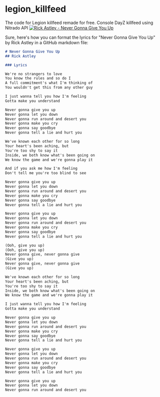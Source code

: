 # legion_killfeed
The code for Legion killfeed remade for free. Console DayZ killfeed using Nitrado API
[![Rick Astley - Never Gonna Give You Up](https://img.youtube.com/vi/xvFZjo5PgG0/0.jpg)](https://www.youtube.com/watch?v=xvFZjo5PgG0)

Sure, here's how you can format the lyrics for "Never Gonna Give You Up" by Rick Astley in a GitHub markdown file:

```markdown
# Never Gonna Give You Up
## Rick Astley

### Lyrics

We're no strangers to love
You know the rules and so do I
A full commitment's what I'm thinking of
You wouldn't get this from any other guy

I just wanna tell you how I'm feeling
Gotta make you understand

Never gonna give you up
Never gonna let you down
Never gonna run around and desert you
Never gonna make you cry
Never gonna say goodbye
Never gonna tell a lie and hurt you

We've known each other for so long
Your heart's been aching, but
You're too shy to say it
Inside, we both know what's been going on
We know the game and we're gonna play it

And if you ask me how I'm feeling
Don't tell me you're too blind to see

Never gonna give you up
Never gonna let you down
Never gonna run around and desert you
Never gonna make you cry
Never gonna say goodbye
Never gonna tell a lie and hurt you

Never gonna give you up
Never gonna let you down
Never gonna run around and desert you
Never gonna make you cry
Never gonna say goodbye
Never gonna tell a lie and hurt you

(Ooh, give you up)
(Ooh, give you up)
Never gonna give, never gonna give
(Give you up)
Never gonna give, never gonna give
(Give you up)

We've known each other for so long
Your heart's been aching, but
You're too shy to say it
Inside, we both know what's been going on
We know the game and we're gonna play it

I just wanna tell you how I'm feeling
Gotta make you understand

Never gonna give you up
Never gonna let you down
Never gonna run around and desert you
Never gonna make you cry
Never gonna say goodbye
Never gonna tell a lie and hurt you

Never gonna give you up
Never gonna let you down
Never gonna run around and desert you
Never gonna make you cry
Never gonna say goodbye
Never gonna tell a lie and hurt you

Never gonna give you up
Never gonna let you down
Never gonna run around and desert you
```
